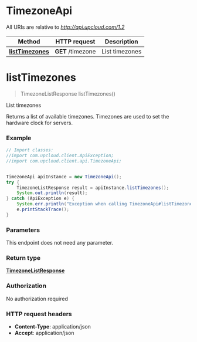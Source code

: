 # TimezoneApi

All URIs are relative to *http://api.upcloud.com/1.2*

Method | HTTP request | Description
------------- | ------------- | -------------
[**listTimezones**](TimezoneApi.md#listTimezones) | **GET** /timezone | List timezones


<a name="listTimezones"></a>
# **listTimezones**
> TimezoneListResponse listTimezones()

List timezones

Returns a list of available timezones. Timezones are used to set the hardware clock for servers.

### Example
```java
// Import classes:
//import com.upcloud.client.ApiException;
//import com.upcloud.client.api.TimezoneApi;


TimezoneApi apiInstance = new TimezoneApi();
try {
    TimezoneListResponse result = apiInstance.listTimezones();
    System.out.println(result);
} catch (ApiException e) {
    System.err.println("Exception when calling TimezoneApi#listTimezones");
    e.printStackTrace();
}
```

### Parameters
This endpoint does not need any parameter.

### Return type

[**TimezoneListResponse**](TimezoneListResponse.md)

### Authorization

No authorization required

### HTTP request headers

 - **Content-Type**: application/json
 - **Accept**: application/json

